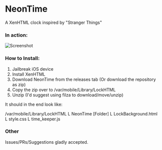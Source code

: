 # NeonTime
A XenHTML clock inspired by "Stranger Things"


### In action:
![Screenshot](https://pbs.twimg.com/media/DpgvumGW0AA9TLA.jpg:small)

### How to Install:

1. Jailbreak iOS device
2. Install XenHTML
3. Download NeonTime from the releases tab (Or download the repository as zip)
4. Copy the zip over to /var/mobile/Library/LockHTML
5. Unzip (I'd suggest using filza to download/move/unzip)

It should in the end look like:

/var/mobile/Library/LockHTML
    L NeonTime [Folder]
        L LockBackground.html
        L style.css
        L time_keeper.js
        
### Other

Issues/PRs/Suggestions gladly accepted.
